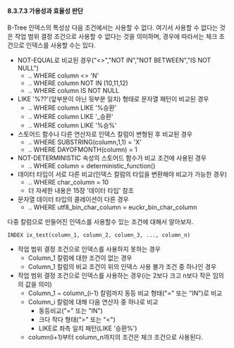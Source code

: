 #### 8.3.7.3 가용성과 효율성 판단

B-Tree 인덱스의 특성상 다음 조건에서는 사용할 수 없다. 여기서 사용할 수 없다는 것은 작업 범위 결정 조건으로 사용할 수 없다는 것을 의미하며, 경우에 따라서는 체크 조건으로 인덱스를 사용할 수는 있다.



- NOT-EQUAL로 비교된 경우("<>","NOT IN","NOT BETWEEN","IS NOT NULL")
  - .. WHERE column <> 'N'
  - .. WHERE column NOT IN (10,11,12)
  - .. WHERE column IS NOT NULL
- LIKE '%??'(앞부분이 아닌 뒷부분 일치) 형태로 문자열 패턴이 비교된 경우
  - .. WHERE column LIKE '%승환'
  - .. WHERE column LIKE '_승환'
  - .. WHERE column LIKE '%승%'
- 스토어드 함수나 다른 연산자로 인덱스 칼럼이 변형된 후 비교된 경우
  - .. WHERE SUBSTRING(column,1,1) = 'X'
  - .. WHERE DAYOFMONTH(column) = 1
- NOT-DETERMINISTIC 속성의 스토어드 함수가 비교 조건에 사용된 경우
  - .. WHERE column = deterministic_function()
- 데이터 타입이 서로 다른 비교(인덱스 칼럼의 타입을 변환해야 비교가 가능한 경우)
  - .. WHERE char_column = 10
  - 더 자세한 내용은 15장 '데이터 타입' 참조
- 문자열 데이터 타입의 콜레이션이 다른 경우
  - .. WHERE utf8_bin_char_column = euckr_bin_char_column



다중 칼럼으로 만들어진 인덱스를 사용할수 있는 조건에 대해서 알아보자.

```mysql
INDEX ix_test(column_1, column_2, column_3, ..., column_n)
```

- 작업 범위 결정 조건으로 인덱스를 사용하지 못하는 경우
  - Column_1 칼럼에 대한 조건이 없는 경우
  - Column_1 칼럼의 비교 조건이 위의 인덱스 사용 불가 조건 중 하나인 경우
- 작업 범위 결정 조건으로 인덱스를 사용하는 경우(i는 2보다 크고 n보다 작은 임의의 값을 의미)
  - Column_1 ~ column_(i-1) 칼럼까지 동등 비교 형태("=" 또는 "IN")로 비교
  - Column_i 칼럼에 대해 다음 연산자 중 하나로 비교
    - 동등비교("=" 또는 "IN")
    - 크다 작다 형태(">" 또는 "<")
    - LIKE로 좌측 일치 패턴(LIKE '승환%')
  - column(i+1)부터 column_n까지의 조건은 체크 조건으로 사용된다.


